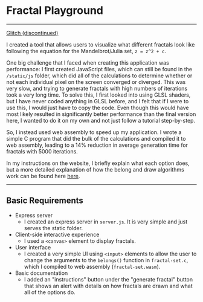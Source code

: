 # Fractal Playground

---

[Glitch (discontinued)](http://a4-william-dufault.glitch.me)

I created a tool that allows users to visualize what different fractals look like following the 
equation for the Mandelbrot/Julia set, `z = z^2 + c`. 

One big challenge that I faced when creating this application was performance: I first created 
JavaScript files, which can still be found in the `/static/js` folder, which did all of the 
calculations to determine whether or not each individual pixel on the screen converged or diverged. 
This was very slow, and trying to generate fractals with high numbers of iterations took a very long 
time. To solve this, I first looked into using GLSL shaders, but I have never coded anything in GLSL 
before, and I felt that if I were to use this, I would just have to copy the code. Even though this 
would have most likely resulted in significantly better performance than the final version here, I 
wanted to do it on my own and not just follow a tutorial step-by-step.

So, I instead used web assembly to speed up my application. I wrote a simple C program that did the 
bulk of the calculations and compiled it to web assembly, leading to a 14% reduction in average 
generation time for fractals with 5000 iterations.

In my instructions on the website, I briefly explain what each option does, but a more detailed 
explanation of how the belong and draw algorithms work can be found here [here](https://en.wikipedia.org/wiki/Plotting_algorithms_for_the_Mandelbrot_set).

---

## Basic Requirements

* Express server 
	* I created an express server in `server.js`. It is very simple and just serves the static 
	  folder.
* Client-side interactive experience
	* I used a `<canvas>` element to display fractals.
* User interface
	* I created a very simple UI using `<input>` elements to allow the user to change the arguments 
	  to the `belongs()` function in `fractal-set.c`, which I compiled to web assembly 
	  (`fractal-set.wasm`).
* Basic documentation
	* I added an "instructions" button under the "generate fractal" button that shows an alert with
	  details on how fractals are drawn and what all of the options do.


